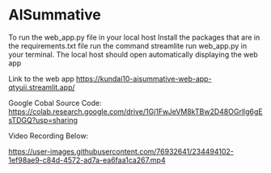 # AISummative
To run the web_app.py file in your local host
Install the packages that are in the requirements.txt file
run the command streamlite run web_app.py in your terminal.
The local host should open automatically displaying the web app


Link to the web app
https://kundai10-aisummative-web-app-qtyuii.streamlit.app/


Google Cobal Source Code:
https://colab.research.google.com/drive/1Gj1FwJeVM8kTBw2D48OGrllg6gEsTDGQ?usp=sharing

Video Recording Below:


https://user-images.githubusercontent.com/76932641/234494102-1ef98ae9-c84d-4572-ad7a-ea6faa1ca267.mp4

